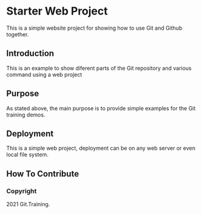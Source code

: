 # Starter Web Project

This is a simple website project for showing how to use Git and Github together.

## Introduction

This is an example to show diferent parts of the Git repository and various command using a web project

## Purpose

As stated above, the main purpose is to provide simple examples for the Git training demos.

## Deployment

This is a simple web project, deployment can be on any web server or even local file system.

## How To Contribute

### Copyright

2021 Git.Training.